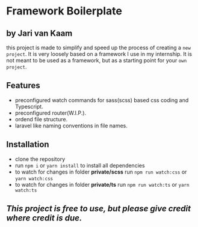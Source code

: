 # Framework Boilerplate
## by Jari van Kaam

this project is made to simplify and speed up the process of creating a `new project`. It is very loosely based on a framework I use in my internship. It is not meant to be used as a framework, but as a starting point for your `own project`. 

## Features
 - preconfigured watch commands for sass(scss) based css coding and Typescript.
 - preconfigured router(W.I.P.).
 - ordend file structure.
 - laravel like naming conventions in file names.

## Installation
- clone the repository
- run `npm i` or `yarn install` to install all dependencies
- to watch for changes in folder __private/scss__ run `npm run watch:css` or `yarn watch:css`
- to watch for changes in folder __private/ts__ run `npm run watch:ts` or `yarn watch:ts`

## *This project is free to use, but please give credit where credit is due.*
